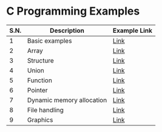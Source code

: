 # C Programming Examples

| S.N. | Description               | Example Link                               |
| ---- | ------------------------- | ------------------------------------------ |
| 1    | Basic examples            | [Link](examples)                           |
| 2    | Array                     | [Link](chapters/array)                     |
| 3    | Structure                 | [Link](chapters/structure)                 |
| 4    | Union                     | [Link](chapters/union)                     |
| 5    | Function                  | [Link](chapters/function)                  |
| 6    | Pointer                   | [Link](chapters/pointer)                   |
| 7    | Dynamic memory allocation | [Link](chapters/dynamic-memory-allocation) |
| 8    | File handling             | [Link](chapters/file-handling)             |
| 9    | Graphics                  | [Link](chapters/graphics)                  |
